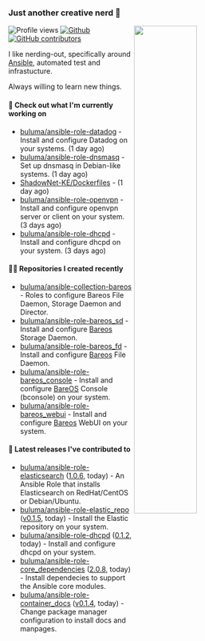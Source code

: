 ### Just another creative nerd 👋


![Profile views](https://gpvc.arturio.dev/buluma) <a href="https://gitstats.me/buluma">
  <img align="right" src="https://github-readme-stats.vercel.app/api?username=buluma&theme=gotham&show_icons=true" width="50%"/>
</a>
[![Github](https://img.shields.io/badge/-buluma-black?style=flat&labelColor=black&logo=github&logoColor=white&include_all_commits=true&count_private=true)](https://gitstats.me/buluma)
[![GitHub contributors](https://img.shields.io/github/contributors/buluma/badges.svg)](https://GitHub.com/buluma/badges/graphs/contributors/)

I like nerding-out, specifically around [Ansible](https://github.com/ansible/ansible), automated test and infrastucture.

Always willing to learn new things.

#### 👷 Check out what I'm currently working on

- [buluma/ansible-role-datadog](https://github.com/buluma/ansible-role-datadog) - Install and configure Datadog on your systems. (1 day ago)
- [buluma/ansible-role-dnsmasq](https://github.com/buluma/ansible-role-dnsmasq) - Set up dnsmasq in Debian-like systems. (1 day ago)
- [ShadowNet-KE/Dockerfiles](https://github.com/ShadowNet-KE/Dockerfiles) -  (1 day ago)
- [buluma/ansible-role-openvpn](https://github.com/buluma/ansible-role-openvpn) - Install and configure openvpn server or client on your system. (3 days ago)
- [buluma/ansible-role-dhcpd](https://github.com/buluma/ansible-role-dhcpd) - Install and configure dhcpd on your system. (3 days ago)

#### 👨‍💻 Repositories I created recently

- [buluma/ansible-collection-bareos](https://github.com/buluma/ansible-collection-bareos) - Roles to configure Bareos File Daemon, Storage Daemon and Director.
- [buluma/ansible-role-bareos_sd](https://github.com/buluma/ansible-role-bareos_sd) - Install and configure [Bareos](https://www.bareos.com/) Storage Daemon.
- [buluma/ansible-role-bareos_fd](https://github.com/buluma/ansible-role-bareos_fd) - Install and configure [Bareos](https://www.bareos.com/) File Daemon.
- [buluma/ansible-role-bareos_console](https://github.com/buluma/ansible-role-bareos_console) - Install and configure [BareOS](https://www.bareos.com/) Console (bconsole) on your system.
- [buluma/ansible-role-bareos_webui](https://github.com/buluma/ansible-role-bareos_webui) - Install and configure [Bareos](https://www.bareos.com/) WebUI on your system.

#### 🚀 Latest releases I've contributed to

- [buluma/ansible-role-elasticsearch](https://github.com/buluma/ansible-role-elasticsearch) ([1.0.6](https://github.com/buluma/ansible-role-elasticsearch/releases/tag/1.0.6), today) - An Ansible Role that installs Elasticsearch on RedHat/CentOS or Debian/Ubuntu.
- [buluma/ansible-role-elastic_repo](https://github.com/buluma/ansible-role-elastic_repo) ([v0.1.5](https://github.com/buluma/ansible-role-elastic_repo/releases/tag/v0.1.5), today) - Install the Elastic repository on your system.
- [buluma/ansible-role-dhcpd](https://github.com/buluma/ansible-role-dhcpd) ([0.1.2](https://github.com/buluma/ansible-role-dhcpd/releases/tag/0.1.2), today) - Install and configure dhcpd on your system.
- [buluma/ansible-role-core_dependencies](https://github.com/buluma/ansible-role-core_dependencies) ([2.0.8](https://github.com/buluma/ansible-role-core_dependencies/releases/tag/2.0.8), today) - Install dependecies to support the Ansible core modules.
- [buluma/ansible-role-container_docs](https://github.com/buluma/ansible-role-container_docs) ([v0.1.4](https://github.com/buluma/ansible-role-container_docs/releases/tag/v0.1.4), today) - Change package manager configuration to install docs and manpages.


